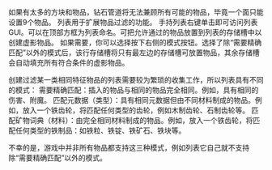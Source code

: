 <chapter name="列表"/>
<lore>
如果有太多的方块和物品，钻石管道将无法兼顾所有可能的物品，毕竟一个面只能设置9个物品。
</lore>
<no_lore>
列表用于扩展物品过滤的功能。
</no_lore>
<chapter name="信息"/>
手持列表右键单击即可访问列表 GUI。可以在顶部方框为列表命名。可把允许通过的物品放置到列表的存储槽中以创建虚影物品。
<recipes_usages stack="buildcraftcore:list"/>

<chapter name="模式按钮"/>
如果需要，你可以选择按下右侧的模式按钮。选择了除“需要精确匹配”以外的模式后，该行存储槽将只有最左边的存储槽可放置物品，其余存储槽会自动填充所有符合条件的虚影物品。

创建过滤某一类相同特征物品的列表需要较为繁琐的收集工作，所以列表具有不同的模式：
需要精确匹配：插入的物品与相同的物品完全相同。例如，具有相同的伤害、附魔。
匹配元数据（类型）：具有相同元数据但由不同材料制成的物品。例如，放入一个铁齿轮，将匹配任何类型的齿轮，例如木制齿轮、石制齿轮等。
匹配矿物词典（材料）：由完全相同材料制成的物品。例如，放入一个铁齿轮，将匹配任何类型的铁制品：如铁粒、铁锭、铁矿石、铁块等。

不幸的是，游戏中并非所有物品都支持这三种模式，例如列表它自己就不支持除“需要精确匹配”以外的模式。
